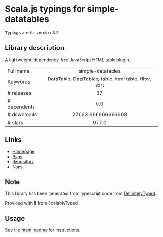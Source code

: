 
# Scala.js typings for simple-datatables

Typings are for version 3.2

## Library description:
A lightweight, dependency-free JavaScript HTML table plugin.

|                    |                 |
| ------------------ | :-------------: |
| Full name          | simple-datatables |
| Keywords           | DataTable, DataTables, table, html table, filter, sort |
| # releases         | 37 |
| # dependents       | 0.0 |
| # downloads        | 27063.666666666668 |
| # stars            | 977.0 |

## Links
- [Homepage](https://github.com/fiduswriter/simple-datatables#readme)
- [Bugs](https://github.com/fiduswriter/simple-datatables/issues)
- [Repository](https://github.com/fiduswriter/simple-datatables)
- [Npm](https://www.npmjs.com/package/simple-datatables)
    


## Note
This library has been generated from typescript code from [DefinitelyTyped](https://definitelytyped.org).

Provided with :purple_heart: from [ScalablyTyped](https://github.com/oyvindberg/ScalablyTyped)

## Usage
See [the main readme](../../readme.md) for instructions.


